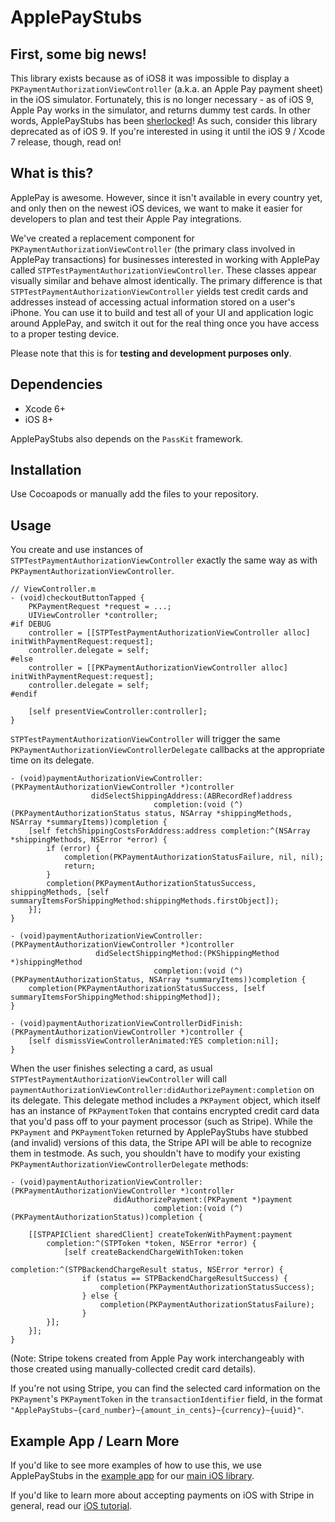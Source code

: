 ApplePayStubs
===

First, some big news!
---
This library exists because as of iOS8 it was impossible to display a `PKPaymentAuthorizationViewController` (a.k.a. an Apple Pay payment sheet) in the iOS simulator. Fortunately, this is no longer necessary - as of iOS 9, Apple Pay works in the simulator, and returns dummy test cards. In other words, ApplePayStubs has been [sherlocked](http://www.urbandictionary.com/define.php?term=sherlocked)! As such, consider this library deprecated as of iOS 9. If you're interested in using it until the iOS 9 / Xcode 7 release, though, read on!

What is this?
---

ApplePay is awesome. However, since it isn't available in every country yet, and only then on the newest iOS devices, we want to make it easier for developers to plan and test their Apple Pay integrations.

We've created a replacement component for `PKPaymentAuthorizationViewController` (the primary class involved in ApplePay transactions) for businesses interested in working with ApplePay called `STPTestPaymentAuthorizationViewController`. These classes appear visually similar and behave almost identically. The primary difference is that `STPTestPaymentAuthorizationViewController` yields test credit cards and addresses instead of accessing actual information stored on a user's iPhone. You can use it to build and test all of your UI and application logic around ApplePay, and switch it out for the real thing once you have access to a proper testing device.

Please note that this is for **testing and development purposes only**.

Dependencies
---
- Xcode 6+
- iOS 8+

ApplePayStubs also depends on the `PassKit` framework.

Installation
---
Use Cocoapods or manually add the files to your repository.

Usage
---

You create and use instances of `STPTestPaymentAuthorizationViewController` exactly the same way as with 
`PKPaymentAuthorizationViewController`.

```objc
// ViewController.m
- (void)checkoutButtonTapped {
    PKPaymentRequest *request = ...;
    UIViewController *controller;
#if DEBUG
    controller = [[STPTestPaymentAuthorizationViewController alloc] initWithPaymentRequest:request];
    controller.delegate = self;
#else
    controller = [[PKPaymentAuthorizationViewController alloc] initWithPaymentRequest:request];
    controller.delegate = self;
#endif

    [self presentViewController:controller];
}
```

`STPTestPaymentAuthorizationViewController` will trigger the same `PKPaymentAuthorizationViewControllerDelegate` callbacks at the appropriate time on its delegate.

```objc
- (void)paymentAuthorizationViewController:(PKPaymentAuthorizationViewController *)controller
                  didSelectShippingAddress:(ABRecordRef)address
                                completion:(void (^)(PKPaymentAuthorizationStatus status, NSArray *shippingMethods, NSArray *summaryItems))completion {
    [self fetchShippingCostsForAddress:address completion:^(NSArray *shippingMethods, NSError *error) {
        if (error) {
            completion(PKPaymentAuthorizationStatusFailure, nil, nil);
            return;
        }
        completion(PKPaymentAuthorizationStatusSuccess, shippingMethods, [self summaryItemsForShippingMethod:shippingMethods.firstObject]);
    }];
}

- (void)paymentAuthorizationViewController:(PKPaymentAuthorizationViewController *)controller
                   didSelectShippingMethod:(PKShippingMethod *)shippingMethod
                                completion:(void (^)(PKPaymentAuthorizationStatus, NSArray *summaryItems))completion {
    completion(PKPaymentAuthorizationStatusSuccess, [self summaryItemsForShippingMethod:shippingMethod]);
}

- (void)paymentAuthorizationViewControllerDidFinish:(PKPaymentAuthorizationViewController *)controller {
    [self dismissViewControllerAnimated:YES completion:nil];
}
```

When the user finishes selecting a card, as usual `STPTestPaymentAuthorizationViewController` will call `paymentAuthorizationViewController:didAuthorizePayment:completion` on its delegate.
 This delegate method includes a `PKPayment` object, which itself has an instance of `PKPaymentToken` that contains encrypted credit card data that you'd pass off to your payment processor (such as Stripe). While the `PKPayment` and `PKPaymentToken` returned by ApplePayStubs have stubbed (and invalid) versions of this data, the Stripe API will be able to recognize them in testmode. As such, you shouldn't have to modify your existing `PKPaymentAuthorizationViewControllerDelegate` methods:

```objc
- (void)paymentAuthorizationViewController:(PKPaymentAuthorizationViewController *)controller
                       didAuthorizePayment:(PKPayment *)payment
                                completion:(void (^)(PKPaymentAuthorizationStatus))completion {
                                
    [[STPAPIClient sharedClient] createTokenWithPayment:payment
        completion:^(STPToken *token, NSError *error) {
            [self createBackendChargeWithToken:token
                                    completion:^(STPBackendChargeResult status, NSError *error) {
                if (status == STPBackendChargeResultSuccess) {
                    completion(PKPaymentAuthorizationStatusSuccess);
                } else {
                    completion(PKPaymentAuthorizationStatusFailure);
                }
        }];
    }];
}
```

(Note: Stripe tokens created from Apple Pay work interchangeably with those created using manually-collected credit card details).

If you're not using Stripe, you can find the selected card information on the `PKPayment`'s `PKPaymentToken` in the `transactionIdentifier` field, in the format `"ApplePayStubs~{card_number}~{amount_in_cents}~{currency}~{uuid}"`.

Example App / Learn More
---

If you'd like to see more examples of how to use this, we use ApplePayStubs in the [example app](https://github.com/stripe/stripe-ios/tree/master/Example) for our [main iOS library](https://github.com/stripe/stripe-ios).

If you'd like to learn more about accepting payments on iOS with Stripe in general, read our [iOS tutorial](https://stripe.com/docs/mobile/ios).
